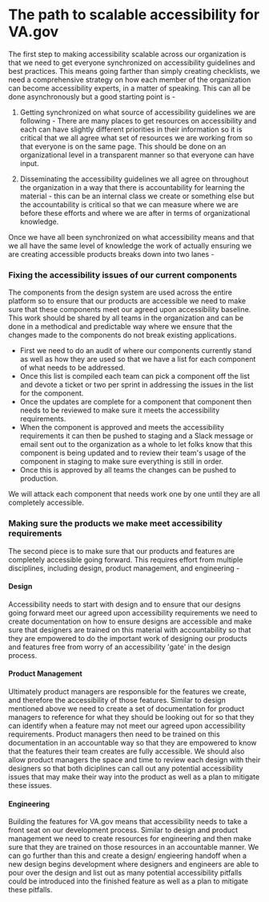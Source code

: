 # The path to scalable accessibility for VA.gov

The first step to making accessibility scalable across our organization is that we need to get everyone synchronized on accessibility guidelines and best practices. This means going farther than simply creating checklists, we need a comprehensive strategy on how each member of the organization can become accessibility experts, in a matter of speaking. This can all be done asynchronously but a good starting point is -

1. Getting synchronized on what source of accessibility guidelines we are following - There are many places to get resources on accessibility and each can have slightly different priorities in their information so it is critical that we all agree what set of resources we are working from so that everyone is on the same page. This should be done on an organizational level in a transparent manner so that everyone can have input.

2. Disseminating the accessibility guidelines we all agree on throughout the organization in a way that there is accountability for learning the material - this can be an internal class we create or something else but the accountability is critical so that we can measure where we are before these efforts and where we are after in terms of organizational knowledge.

Once we have all been synchronized on what accessibility means and that we all have the same level of knowledge the work of actually ensuring we are creating accessible products breaks down into two lanes -

### Fixing the accessibility issues of our current components

The components from the design system are used across the entire platform so to ensure that our products are accessible we need to make sure that these components meet our agreed upon accessibility baseline. This work should be shared by all teams in the organization and can be done in a methodical and predictable way where we ensure that the changes made to the components do not break existing applications.

- First we need to do an audit of where our components currently stand as well as how they are used so that we have a list for each component of what needs to be addressed. 
- Once this list is compiled each team can pick a component off the list and devote a ticket or two per sprint in addressing the issues in the list for the component. 
- Once the updates are complete for a component that component then needs to be reviewed to make sure it meets the accessibility requirements. 
- When the component is approved and meets the accessibility requirements it can then be pushed to staging and a Slack message or email sent out to the organization as a whole to let folks know that this component is being updated and to review their team's usage of the component in staging to make sure everything is still in order. 
- Once this is approved by all teams the changes can be pushed to production.

We will attack each component that needs work one by one until they are all completely accessible. 

### Making sure the products we make meet accessibility requirements

The second piece is to make sure that our products and features are completely accessible going forward. This requires effort from multiple disciplines, including design, product management, and engineering -

#### Design

Accessibility needs to start with design and to ensure that our designs going forward meet our agreed upon accessibility requirements we need to create documentation on how to ensure designs are accessible and make sure that designers are trained on this material with accountability so that they are empowered to do the important work of designing our products and features free from worry of an accessibility 'gate' in the design process.

#### Product Management

Ultimately product managers are responsible for the features we create, and therefore the accessibility of those features. Similar to design mentioned above we need to create a set of documentation for product managers to reference for what they should be looking out for so that they can identify when a feature may not meet our agreed upon accessibility requirements. Product managers then need to be trained on this documentation in an accountable way so that they are empowered to know that the features their team creates are fully accessible. We should also allow product managers the space and time to review each design with their designers so that both diciplines can call out any potential accessibility issues that may make their way into the product as well as a plan to mitigate these issues.

#### Engineering

Building the features for VA.gov means that accessibility needs to take a front seat on our development process. Similar to design and product management we need to create resources for engineering and then make sure that they are trained on those resources in an accountable manner. We can go further than this and create a design/ engieering handoff when a new design begins development where designers and engineers are able to pour over the design and list out as many potential accessibility pitfalls could be introduced into the finished feature as well as a plan to mitigate these pitfalls.

